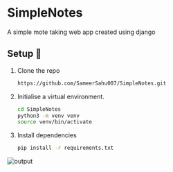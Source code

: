 # SimpleNotes
A simple mote taking web app created using django


## Setup 👷

1. Clone the repo

   ```bash
   https://github.com/SameerSahu007/SimpleNotes.git
   ```
2. Initialise a virtual environment.

   ```bash
   cd SimpleNotes
   python3 -m venv venv
   source venv/bin/activate
   ```
3. Install dependencies

   ```bash
   pip install -r requirements.txt
   ```
![output](https://user-images.githubusercontent.com/29480670/190231603-eaab9b5c-8111-448b-8238-709cc66f59dc.gif)
